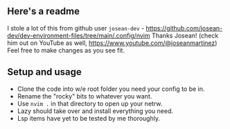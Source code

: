 ## Here's a readme
I stole a lot of this from github user `josean-dev`
    - https://github.com/josean-dev/dev-environment-files/tree/main/.config/nvim
Thanks Josean! (check him out on YouTube as well, https://www.youtube.com/@joseanmartinez)
Feel free to make changes as you see fit.

## Setup and usage
- Clone the code into w/e root folder you need your config to be in.
- Rename the "rocky" bits to whatever you want.
- Use `nvim .` in that directory to open up your netrw.
- Lazy should take over and install everything you need.
- Lsp items have yet to be tested by me thoroughly.
